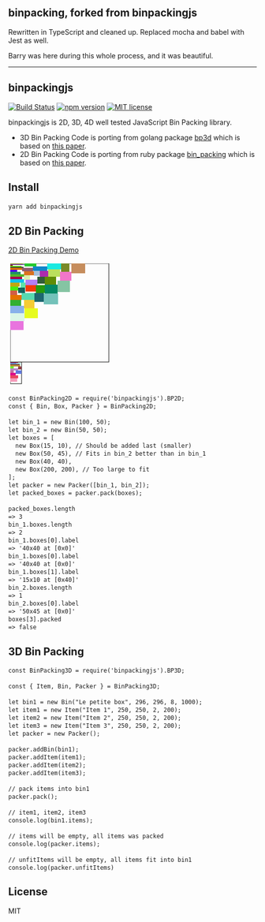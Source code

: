 ## binpacking, forked from binpackingjs

Rewritten in TypeScript and cleaned up. Replaced mocha and babel with Jest as well.

Barry was here during this whole process, and it was beautiful.

------------
binpackingjs
------------

[![Build Status](https://api.travis-ci.org/olragon/binpackingjs.svg?branch=master)](https://travis-ci.org/olragon/binpackingjs)
[![npm version](http://img.shields.io/npm/v/binpackingjs.svg?style=flat)](https://npmjs.org/package/binpackingjs "View this project on npm")
[![MIT license](http://img.shields.io/badge/license-MIT-brightgreen.svg)](http://opensource.org/licenses/MIT)

binpackingjs is 2D, 3D, 4D well tested JavaScript Bin Packing library.

- 3D Bin Packing Code is porting from golang package [bp3d](https://github.com/gedex/bp3d) which is based
  on [this paper](https://www.researchgate.net/publication/228974015_Optimizing_Three-Dimensional_Bin_Packing_Through_Simulation).
- 2D Bin Packing Code is porting from ruby package [bin_packing](https://github.com/mak-it/bin_packing) which is based
  on [this paper](http://clb.demon.fi/files/RectangleBinPack.pdf).

## Install

`yarn add binpackingjs`

## 2D Bin Packing

[2D Bin Packing Demo](https://codesandbox.io/s/XVJnv7Yg)

[![2D Bin Packing](/screenshot.png)](https://codesandbox.io/s/XVJnv7Yg)

```
const BinPacking2D = require('binpackingjs').BP2D;
const { Bin, Box, Packer } = BinPacking2D;

let bin_1 = new Bin(100, 50);
let bin_2 = new Bin(50, 50);
let boxes = [
  new Box(15, 10), // Should be added last (smaller)
  new Box(50, 45), // Fits in bin_2 better than in bin_1
  new Box(40, 40),
  new Box(200, 200), // Too large to fit
];
let packer = new Packer([bin_1, bin_2]);
let packed_boxes = packer.pack(boxes);

packed_boxes.length
=> 3
bin_1.boxes.length
=> 2
bin_1.boxes[0].label
=> '40x40 at [0x0]'
bin_1.boxes[0].label
=> '40x40 at [0x0]'
bin_1.boxes[1].label
=> '15x10 at [0x40]'
bin_2.boxes.length
=> 1
bin_2.boxes[0].label
=> '50x45 at [0x0]'
boxes[3].packed
=> false
```

## 3D Bin Packing

```
const BinPacking3D = require('binpackingjs').BP3D;

const { Item, Bin, Packer } = BinPacking3D;

let bin1 = new Bin("Le petite box", 296, 296, 8, 1000);
let item1 = new Item("Item 1", 250, 250, 2, 200);
let item2 = new Item("Item 2", 250, 250, 2, 200);
let item3 = new Item("Item 3", 250, 250, 2, 200);
let packer = new Packer();

packer.addBin(bin1);
packer.addItem(item1);
packer.addItem(item2);
packer.addItem(item3);

// pack items into bin1
packer.pack();

// item1, item2, item3
console.log(bin1.items);

// items will be empty, all items was packed
console.log(packer.items);

// unfitItems will be empty, all items fit into bin1
console.log(packer.unfitItems)
```

## License

MIT
